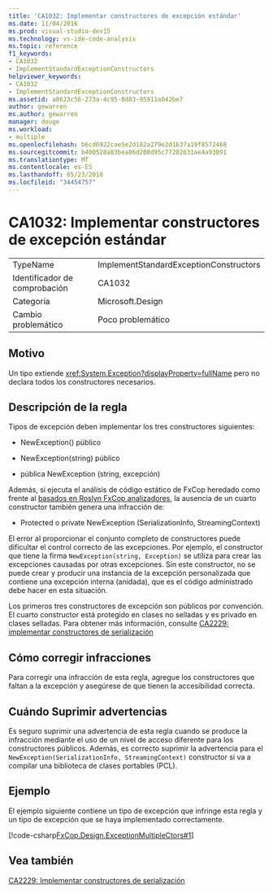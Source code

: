 ```yaml
---
title: 'CA1032: Implementar constructores de excepción estándar'
ms.date: 11/04/2016
ms.prod: visual-studio-dev15
ms.technology: vs-ide-code-analysis
ms.topic: reference
f1_keywords:
- CA1032
- ImplementStandardExceptionConstructors
helpviewer_keywords:
- CA1032
- ImplementStandardExceptionConstructors
ms.assetid: a8623c56-273a-4c95-8d83-95911a042be7
author: gewarren
ms.author: gewarren
manager: douge
ms.workload:
- multiple
ms.openlocfilehash: b6cd6922cae5e2d182a279e2d1637a19f8572468
ms.sourcegitcommit: b400528a83bea06d208d95c77282631ae4a93091
ms.translationtype: MT
ms.contentlocale: es-ES
ms.lasthandoff: 05/23/2018
ms.locfileid: "34454757"
---
```

# <a name="ca1032-implement-standard-exception-constructors"></a>CA1032: Implementar constructores de excepción estándar

|||
|-|-|
|TypeName|ImplementStandardExceptionConstructors|
|Identificador de comprobación|CA1032|
|Categoría|Microsoft.Design|
|Cambio problemático|Poco problemático|

## <a name="cause"></a>Motivo

Un tipo extiende <xref:System.Exception?displayProperty=fullName> pero no declara todos los constructores necesarios.

## <a name="rule-description"></a>Descripción de la regla

Tipos de excepción deben implementar los tres constructores siguientes:

- NewException() público

- NewException(string) público

- pública NewException (string, excepción)

Además, si ejecuta el análisis de código estático de FxCop heredado como frente al [basados en Roslyn FxCop analizadores](../code-quality/roslyn-analyzers-overview.md), la ausencia de un cuarto constructor también genera una infracción de:

- Protected o private NewException (SerializationInfo, StreamingContext)

El error al proporcionar el conjunto completo de constructores puede dificultar el control correcto de las excepciones. Por ejemplo, el constructor que tiene la firma `NewException(string, Exception)` se utiliza para crear las excepciones causadas por otras excepciones. Sin este constructor, no se puede crear y producir una instancia de la excepción personalizada que contiene una excepción interna (anidada), que es el código administrado debe hacer en esta situación.

Los primeros tres constructores de excepción son públicos por convención. El cuarto constructor está protegido en clases no selladas y es privado en clases selladas. Para obtener más información, consulte [CA2229: implementar constructores de serialización](../code-quality/ca2229-implement-serialization-constructors.md)

## <a name="how-to-fix-violations"></a>Cómo corregir infracciones

Para corregir una infracción de esta regla, agregue los constructores que faltan a la excepción y asegúrese de que tienen la accesibilidad correcta.

## <a name="when-to-suppress-warnings"></a>Cuándo Suprimir advertencias

Es seguro suprimir una advertencia de esta regla cuando se produce la infracción mediante el uso de un nivel de acceso diferente para los constructores públicos. Además, es correcto suprimir la advertencia para el `NewException(SerializationInfo, StreamingContext)` constructor si va a compilar una biblioteca de clases portables (PCL).

## <a name="example"></a>Ejemplo

El ejemplo siguiente contiene un tipo de excepción que infringe esta regla y un tipo de excepción que se haya implementado correctamente.

[!code-csharp[FxCop.Design.ExceptionMultipleCtors#1](../code-quality/codesnippet/CSharp/ca1032-implement-standard-exception-constructors_1.cs)]

## <a name="see-also"></a>Vea también

[CA2229: Implementar constructores de serialización](../code-quality/ca2229-implement-serialization-constructors.md)